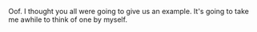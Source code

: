 Oof. I thought you all were going to give us an example. It's going to take me awhile to think of one by myself.

